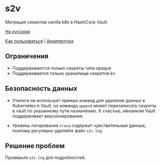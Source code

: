 
# s2v

Миграция секретов vanilla k8s в HashiCorp Vault.

[На русском](README.RU.md)

[Как пользоваться](USAGE.RU.md) | [Архитектура](HOW-IT-WORKS.md)

## Ограничения

- Поддерживаются только секреты типа opaque
- Поддерживается только хранилище секретов kv

## Безопасность данных

- Утилита не использует прямых команд для удаления данных в Kubernetes и Vault, но команда `append` может перезаписать
секреты в vault по указанному пути назначению. К счастью, механизм Vault поддерживает версионирования.

- Уровень логирования `trace` содержит чувствительные данные, поэтому регулярно удаляйте файл `s2v.log`.

## Решение проблем

Проверьте `s2v.log` для подробностей.
